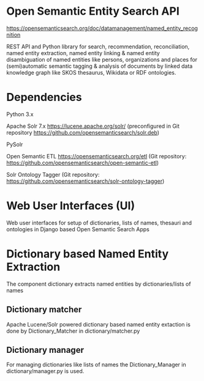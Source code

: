 Open Semantic Entity Search API
===============================

https://opensemanticsearch.org/doc/datamanagement/named_entity_recognition

REST API and Python library for search, recommendation, reconciliation, named entity extraction, named entity linking & named entity disambiguation of named entities like persons, organizations and places for (semi)automatic semantic tagging & analysis of documents by linked data knowledge graph like SKOS thesaurus, Wikidata or RDF ontologies.


Dependencies
============

Python 3.x

Apache Solr 7.x
https://lucene.apache.org/solr/ (preconfigured in Git repository https://github.com/opensemanticsearch/solr.deb)

PySolr

Open Semantic ETL
https://opensemanticsearch.org/etl (Git repository: https://github.com/opensemanticsearch/open-semantic-etl)

Solr Ontology Tagger (Git repository: https://github.com/opensemanticsearch/solr-ontology-tagger)


Web User Interfaces (UI)
========================

Web user interfaces for setup of dictionaries, lists of names, thesauri and ontologies in Django based Open Semantic Search Apps


Dictionary based Named Entity Extraction
========================================

The component dictionary extracts named entities by dictionaries/lists of names


Dictionary matcher
------------------
Apache Lucene/Solr powered dictionary based named entity extaction is done by Dictionary_Matcher in dictionary/matcher.py


Dictionary manager
------------------
For managing dictionaries like lists of names the Dictionary_Manager in dictionary/manager.py is used.
